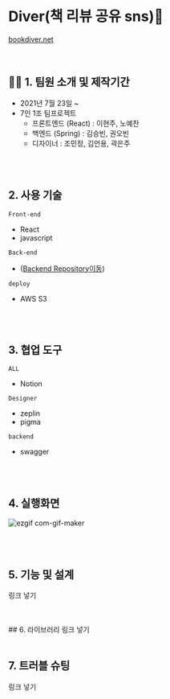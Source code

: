 # Diver(책 리뷰 공유 sns)📘
[ bookdiver.net](https://bookdiver.net/)

<br>

## 👯‍♂️ 1. 팀원 소개 및 제작기간
- 2021년 7월 23일 ~ 
- 7인 1조 팀프로젝트
  + 프론트엔드 (React) : 이현주, 노예찬
  + 백엔드 (Spring) : 김승빈, 권오빈
  + 디자이너 : 조민정, 김언용, 곽은주
<br>

<br>

## 2. 사용 기술
`Front-end`
-  React
- javascript


`Back-end`
-  ([Backend Repository이동](https://github.com/sharingBookReview-SERVICE/sharingBookReview-BE))


`deploy`
- AWS S3 

<br>

<br>

## 3. 협업 도구
`ALL`
-  Notion


`Designer`
- zeplin
- pigma


`backend`
- swagger 

<br>

<br>


## 4. 실행화면
![ezgif com-gif-maker](https://user-images.githubusercontent.com/70359952/131693331-1829bac8-6288-47be-bd28-a4c7cf06b0cb.gif)


<br>
<br>


## 5. 기능 및 설계
링크 넣기

<br>

<br>
## 6. 라이브러리
링크 넣기

<br>


<br>


## 7. 트러블 슈팅
링크 넣기

<br>



